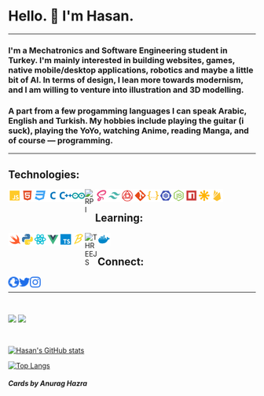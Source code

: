 <h1 style="border-bottom: none;"> Hello. 👋 I'm Hasan.  </h1>

---

### I'm a Mechatronics and Software Engineering student in Turkey. I'm mainly interested in building websites, games, native mobile/desktop applications, robotics and maybe a little bit of AI. In terms of design, I lean more towards modernism, and I am willing to venture into illustration and 3D modelling.

### A part from a few progamming languages I can speak Arabic, English and Turkish. My hobbies include playing the guitar (i suck), playing the YoYo, watching Anime, reading Manga, and of course — programming.

---

<h2 style="border-bottom: none;"> Technologies: </h2>

<img align="left" alt="JS" width="26px" src="https://raw.githubusercontent.com/PKief/vscode-material-icon-theme/e4a448bd911676b1fccf4b47a80f99ed35002dc3/icons/javascript.svg" />
<img align="left" alt="HTML5" width="26px" src="https://raw.githubusercontent.com/PKief/vscode-material-icon-theme/e4a448bd911676b1fccf4b47a80f99ed35002dc3/icons/html.svg" />
<img align="left" alt="CSS3" width="26px" src="https://raw.githubusercontent.com/PKief/vscode-material-icon-theme/e4a448bd911676b1fccf4b47a80f99ed35002dc3/icons/css.svg" />
<img align="left" alt="C" width="26px" src="https://raw.githubusercontent.com/PKief/vscode-material-icon-theme/e4a448bd911676b1fccf4b47a80f99ed35002dc3/icons/c.svg" />
<img align="left" alt="CPP" width="26px" src="https://raw.githubusercontent.com/PKief/vscode-material-icon-theme/e4a448bd911676b1fccf4b47a80f99ed35002dc3/icons/cpp.svg" />
<img align="left" alt="ARDUINO" width="26px" src="https://raw.githubusercontent.com/PKief/vscode-material-icon-theme/e4a448bd911676b1fccf4b47a80f99ed35002dc3/icons/arduino.svg" />
<img align="left" alt="RPI" width="21px" src="https://elinux.org/images/c/cb/Raspberry_Pi_Logo.svg" />

<img align="left" alt="SCSS" width="26px" src="https://raw.githubusercontent.com/PKief/vscode-material-icon-theme/e4a448bd911676b1fccf4b47a80f99ed35002dc3/icons/sass.svg" />
<img align="left" alt="TLWND" width="26px" src="https://raw.githubusercontent.com/PKief/vscode-material-icon-theme/e4a448bd911676b1fccf4b47a80f99ed35002dc3/icons/tailwindcss.svg" />
<img align="left" alt="PSTCSS" width="27px" src="https://raw.githubusercontent.com/PKief/vscode-material-icon-theme/e4a448bd911676b1fccf4b47a80f99ed35002dc3/icons/postcss.svg" />
<img align="left" alt="GIT" width="26px" src="https://raw.githubusercontent.com/PKief/vscode-material-icon-theme/e4a448bd911676b1fccf4b47a80f99ed35002dc3/icons/git.svg" />
<img align="left" alt="JSON" width="26px" src="https://raw.githubusercontent.com/PKief/vscode-material-icon-theme/e4a448bd911676b1fccf4b47a80f99ed35002dc3/icons/json.svg" />
<img align="left" alt="ESLINT" width="26px" src="https://raw.githubusercontent.com/PKief/vscode-material-icon-theme/e4a448bd911676b1fccf4b47a80f99ed35002dc3/icons/eslint.svg" />
<img align="left" alt="NODE" width="26px" src="https://raw.githubusercontent.com/PKief/vscode-material-icon-theme/e4a448bd911676b1fccf4b47a80f99ed35002dc3/icons/nodejs.svg" />
<img align="left" alt="NPM" width="26px" src="https://raw.githubusercontent.com/PKief/vscode-material-icon-theme/e4a448bd911676b1fccf4b47a80f99ed35002dc3/icons/npm.svg" />
<img align="left" alt="SVG" width="26px" src="https://raw.githubusercontent.com/PKief/vscode-material-icon-theme/e4a448bd911676b1fccf4b47a80f99ed35002dc3/icons/svg.svg" />
<img align="left" alt="FIREBASE" width="26px" src="https://raw.githubusercontent.com/PKief/vscode-material-icon-theme/e4a448bd911676b1fccf4b47a80f99ed35002dc3/icons/firebase.svg" />

<!-- 
<img align="left" alt="ELECTRON" width="26px" src="https://upload.wikimedia.org/wikipedia/commons/thumb/9/91/Electron_Software_Framework_Logo.svg/256px-Electron_Software_Framework_Logo.svg.png" />
<img align="left" alt="MRKSDWN" width="26px" src="https://raw.githubusercontent.com/PKief/vscode-material-icon-theme/e4a448bd911676b1fccf4b47a80f99ed35002dc3/icons/markdown.svg" />
<img align="left" alt="BTSTRP" width="26px" src="https://upload.wikimedia.org/wikipedia/commons/thumb/b/b2/Bootstrap_logo.svg/512px-Bootstrap_logo.svg.png" /> -->

<!-- [//]: <> (FIX THIS^^^) -->

<br />

<h2 style="border-bottom: none;"> Learning: </h2>

<img align="left" alt="SWIFT" width="26px" src="https://raw.githubusercontent.com/PKief/vscode-material-icon-theme/e4a448bd911676b1fccf4b47a80f99ed35002dc3/icons/swift.svg" />
<img align="left" alt="PY" width="26px" src="https://raw.githubusercontent.com/PKief/vscode-material-icon-theme/e4a448bd911676b1fccf4b47a80f99ed35002dc3/icons/python.svg" />
<img align="left" alt="REACT" width="26px" src="https://raw.githubusercontent.com/PKief/vscode-material-icon-theme/e4a448bd911676b1fccf4b47a80f99ed35002dc3/icons/react.svg" />
<img align="left" alt="VUE" width="26px" src="https://raw.githubusercontent.com/PKief/vscode-material-icon-theme/e4a448bd911676b1fccf4b47a80f99ed35002dc3/icons/vue.svg" />
<img align="left" alt="TS" width="26px" src="https://raw.githubusercontent.com/PKief/vscode-material-icon-theme/e4a448bd911676b1fccf4b47a80f99ed35002dc3/icons/typescript.svg" />
<img align="left" alt="BABEL" width="26px" src="https://raw.githubusercontent.com/PKief/vscode-material-icon-theme/e4a448bd911676b1fccf4b47a80f99ed35002dc3/icons/babel.svg" />
<img align="left" alt="THREEJS" width="26px" src="https://aws1.discourse-cdn.com/standard17/uploads/threejs/original/2X/b/be2f75f72751c11cbe1593c69a99a52900bf12cb.svg" />
<img align="left" alt="DOCKER" width="26px" src="https://raw.githubusercontent.com/PKief/vscode-material-icon-theme/e4a448bd911676b1fccf4b47a80f99ed35002dc3/icons/docker.svg" />

<br />

<h2 style="border-bottom: none;"> Connect: </h2>


[<img style="fill: white !important;" align="left" alt="codeSTACKr.com" width="22px" src="globe.svg" />][website]
[<img align="left" alt="codeSTACKr | Twitter" width="22px" src="twitter.svg" />][twitter]
[<img align="left" alt="codeSTACKr | Instagram" width="22px" src="instagram.svg" />][instagram]

<br />

---

<br/>
<p align="left">
  <img width="49.5%" src="https://github-readme-stats.vercel.app/api?username=HasanTheSyrian&count_private=true&show_icons=true&theme=github_dark" />
    <img width="49.5%" src="https://github-readme-stats.vercel.app/api/top-langs/?username=HasanTheSyrian&layout=compact&langs_count=10&theme=github_dark" />
  </a>
</p>
<br>


[![Hasan's GitHub stats](https://github-readme-stats.vercel.app/api?username=HasanTheSyrian&count_private=true&show_icons=true&theme=github_dark)](https://github.com/HasanTheSyrian)

[![Top Langs](https://github-readme-stats.vercel.app/api/top-langs/?username=HasanTheSyrian&layout=compact&langs_count=10&theme=github_dark)](https://github.com/HasanTheSyrian)
##### Cards by ***Anurag Hazra***


[website]: https://syrian.dev
[twitter]: https://twitter.com/hasanalaref999
[instagram]: https://www.instagram.com/hasanthesyrian_/
